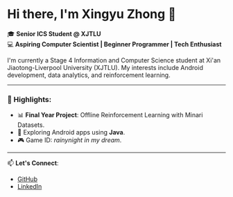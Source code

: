 # Hi there, I'm Xingyu Zhong 👋

🎓 **Senior ICS Student @ XJTLU**  
💻 **Aspiring Computer Scientist | Beginner Programmer | Tech Enthusiast**  

I'm currently a Stage 4 Information and Computer Science student at Xi'an Jiaotong-Liverpool University (XJTLU). My interests include Android development, data analytics, and reinforcement learning.

---

### 🌟 Highlights:
- 📊 **Final Year Project**: Offline Reinforcement Learning with Minari Datasets.
- 📱 Exploring Android apps using **Java**.
- 🎮 Game ID: *rainynight in my dream*.

---

📫 **Let's Connect**:  
- [GitHub](https://github.com/xingyu-rain)  
- [LinkedIn](#)  
